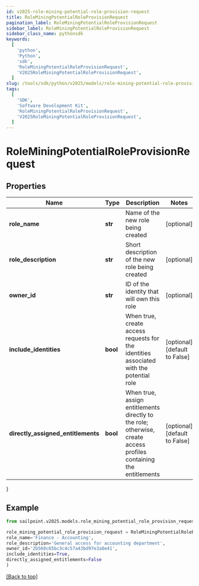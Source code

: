 ```yaml
---
id: v2025-role-mining-potential-role-provision-request
title: RoleMiningPotentialRoleProvisionRequest
pagination_label: RoleMiningPotentialRoleProvisionRequest
sidebar_label: RoleMiningPotentialRoleProvisionRequest
sidebar_class_name: pythonsdk
keywords:
  [
    'python',
    'Python',
    'sdk',
    'RoleMiningPotentialRoleProvisionRequest',
    'V2025RoleMiningPotentialRoleProvisionRequest',
  ]
slug: /tools/sdk/python/v2025/models/role-mining-potential-role-provision-request
tags:
  [
    'SDK',
    'Software Development Kit',
    'RoleMiningPotentialRoleProvisionRequest',
    'V2025RoleMiningPotentialRoleProvisionRequest',
  ]
---
```


# RoleMiningPotentialRoleProvisionRequest

## Properties

| Name | Type | Description | Notes |
| --- | --- | --- | --- |
| **role_name** | **str** | Name of the new role being created | [optional] |
| **role_description** | **str** | Short description of the new role being created | [optional] |
| **owner_id** | **str** | ID of the identity that will own this role | [optional] |
| **include_identities** | **bool** | When true, create access requests for the identities associated with the potential role | [optional] [default to False] |
| **directly_assigned_entitlements** | **bool** | When true, assign entitlements directly to the role; otherwise, create access profiles containing the entitlements | [optional] [default to False] |

}

## Example

```python
from sailpoint.v2025.models.role_mining_potential_role_provision_request import RoleMiningPotentialRoleProvisionRequest

role_mining_potential_role_provision_request = RoleMiningPotentialRoleProvisionRequest(
role_name='Finance - Accounting',
role_description='General access for accounting department',
owner_id='2b568c65bc3c4c57a43bd97e3a8e41',
include_identities=True,
directly_assigned_entitlements=False
)

```

[[Back to top]](#)

